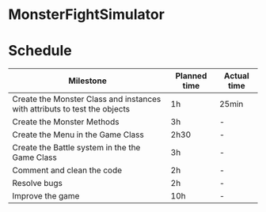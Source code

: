 # MonsterFightSimulator

# Schedule

| Milestone | Planned time | Actual time |
| --- | --- | --- |
| Create the Monster Class and instances with attributs to test the objects| 1h | 25min |
| Create the Monster Methods | 3h | - |
| Create the Menu in the Game Class | 2h30 | - |
| Create the Battle system in the the Game Class | 3h | - |
| Comment and clean the code | 2h | - |
| Resolve bugs | 2h | - |
| Improve the game | 10h | - |
